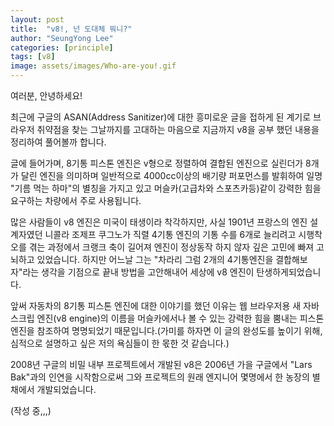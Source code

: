 ```yaml
---
layout: post
title:  "v8!, 넌 도대체 뭐니?"
author: "SeungYong Lee"
categories: [principle]
tags: [v8]
image: assets/images/Who-are-you!.gif
---
```

여러분, 안녕하세요!

최근에 구글의 ASAN(Address Sanitizer)에 대한 흥미로운 글을 접하게 된 계기로 브라우저 취약점을 찾는 그날까지를 고대하는 마음으로 지금까지 v8을 공부 했던 내용을 정리하여 풀어볼까 합니다.

글에 들어가며, 8기통 피스톤 엔진은 v형으로 정렬하여 결합된 엔진으로 실린더가 8개가 달린 엔진을 의미하며 일반적으로 4000cc이상의 배기량 퍼포먼스를 발휘하여 일명 "기름 먹는 하마"의 별칭을 가지고 있고 머슬카(고급차와 스포츠카등)같이 강력한 힘을 요구하는 차량에서 주로 사용됩니다. 

많은 사람들이 v8 엔진은 미국이 태생이라 착각하지만, 사실 1901년 프랑스의 엔진 설계자였던 니콜라 조제프 쿠그노가 직렬 4기통 엔진의 기통 수를 6개로 늘리려고 시행착오를 겪는 과정에서 크랭크 축이 길어져 엔진이 정상동작 하지 않자 깊은 고민에 빠져 고뇌하고 있었습니다. 하지만 어느날 그는 "차라리 그럼 2개의 4기통엔진을 결합해보자"라는 생각을 기점으로 끝내 방법을 고안해내어 세상에 v8 엔진이 탄생하게되었습니다.

앞써 자동차의 8기통 피스톤 엔진에 대한 이야기를 했던 이유는 웹 브라우저용 새 자바스크립 엔진(v8 engine)의 이름을 머슬카에서나 볼 수 있는 강력한 힘을 뿜내는 피스톤 엔진을 참조하여 명명되었기 때문입니다.(가미를 하자면 이 글의 완성도를 높이기 위해, 심적으로 설명하고 싶은 저의 욕심들이 한 몫한 것 같습니다.)

2008년 구글의 비밀 내부 프로젝트에서 개발된 v8은 2006년 가을 구글에서 "Lars Bak"과의 인연을 시작함으로써 그와 프로젝트의 원래 엔지니어 몇명에서 한 농장의 별채에서 개발되었습니다.  


(작성 중,,,)